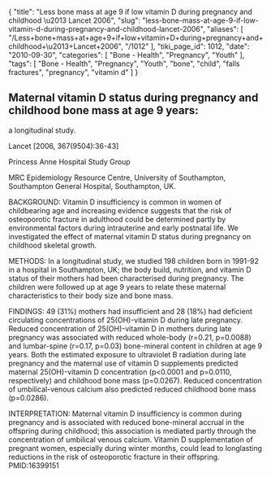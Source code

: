 {
    "title": "Less bone mass at age 9 if low vitamin D during pregnancy and childhood \u2013 Lancet 2006",
    "slug": "less-bone-mass-at-age-9-if-low-vitamin-d-during-pregnancy-and-childhood-lancet-2006",
    "aliases": [
        "/Less+bone+mass+at+age+9+if+low+vitamin+D+during+pregnancy+and+childhood+\u2013+Lancet+2006",
        "/1012"
    ],
    "tiki_page_id": 1012,
    "date": "2010-09-30",
    "categories": [
        "Bone - Health",
        "Pregnancy",
        "Youth"
    ],
    "tags": [
        "Bone - Health",
        "Pregnancy",
        "Youth",
        "bone",
        "child",
        "falls fractures",
        "pregnancy",
        "vitamin d"
    ]
}


## Maternal vitamin D status during pregnancy and childhood bone mass at age 9 years:   
a longitudinal study.

Lancet <span>[2006, 367(9504):36-43]</span>

Princess Anne Hospital Study Group

MRC Epidemiology Resource Centre, University of Southampton, Southampton General Hospital, Southampton, UK.

BACKGROUND: Vitamin D insufficiency is common in women of childbearing age and increasing evidence suggests that the risk of osteoporotic fracture in adulthood could be determined partly by environmental factors during intrauterine and early postnatal life. We investigated the effect of maternal vitamin D status during pregnancy on childhood skeletal growth.

METHODS: In a longitudinal study, we studied 198 children born in 1991-92 in a hospital in Southampton, UK; the body build, nutrition, and vitamin D status of their mothers had been characterised during pregnancy. The children were followed up at age 9 years to relate these maternal characteristics to their body size and bone mass.

FINDINGS: 49 (31%) mothers had insufficient and 28 (18%) had deficient circulating concentrations of 25(OH)-vitamin D during late pregnancy. Reduced concentration of 25(OH)-vitamin D in mothers during late pregnancy was associated with reduced whole-body (r=0.21, p=0.0088) and lumbar-spine (r=0.17, p=0.03) bone-mineral content in children at age 9 years. Both the estimated exposure to ultraviolet B radiation during late pregnancy and the maternal use of vitamin D supplements predicted maternal 25(OH)-vitamin D concentration (p<0.0001 and p=0.0110, respectively) and childhood bone mass (p=0.0267). Reduced concentration of umbilical-venous calcium also predicted reduced childhood bone mass (p=0.0286).

INTERPRETATION: Maternal vitamin D insufficiency is common during pregnancy and is associated with reduced bone-mineral accrual in the offspring during childhood; this association is mediated partly through the concentration of umbilical venous calcium. Vitamin D supplementation of pregnant women, especially during winter months, could lead to longlasting reductions in the risk of osteoporotic fracture in their offspring.  PMID:16399151
